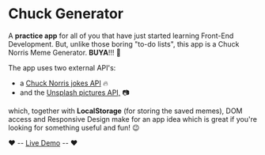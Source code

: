 # Chuck Generator 

A **practice app** for all of you that have just started learning Front-End Development. But, unlike those boring "to-do lists", this app is a Chuck Norris Meme Generator. **BUYA**!!! 🚀

The app uses two external API's:

* a [Chuck Norris jokes API](https://api.chucknorris.io/) 🔥
* and the [Unsplash pictures API,](https://unsplash.com/developers) 📷


which, together with **LocalStorage** (for storing the saved memes), DOM access and Responsive Design make for an app idea which is great if you're looking for something useful and fun! 😉

❤  -- [Live Demo](https://petrulucan.github.io/chuck-generator/) -- ❤
